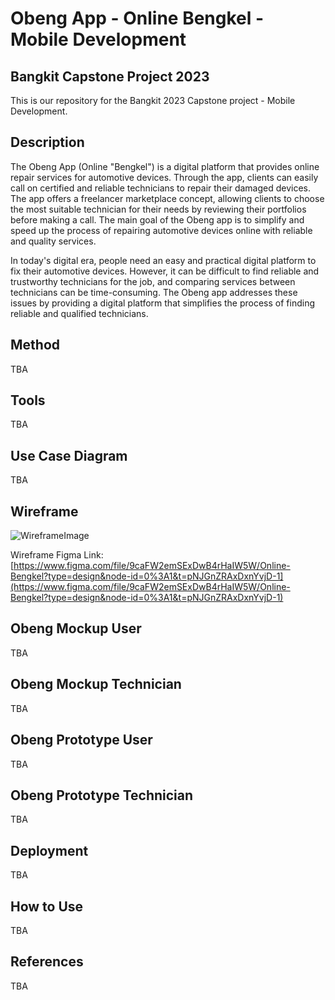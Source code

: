 # Obeng App - Online Bengkel - Mobile Development

## Bangkit Capstone Project 2023
This is our repository for the Bangkit 2023 Capstone project - Mobile Development.

## Description
The Obeng App (Online "Bengkel") is a digital platform that provides online repair services for automotive devices. Through the app, clients can easily call on certified and reliable technicians to repair their damaged devices. The app offers a freelancer marketplace concept, allowing clients to choose the most suitable technician for their needs by reviewing their portfolios before making a call. The main goal of the Obeng app is to simplify and speed up the process of repairing automotive devices online with reliable and quality services.

In today's digital era, people need an easy and practical digital platform to fix their automotive devices. However, it can be difficult to find reliable and trustworthy technicians for the job, and comparing services between technicians can be time-consuming. The Obeng app addresses these issues by providing a digital platform that simplifies the process of finding reliable and qualified technicians.

## Method
TBA

## Tools
TBA

## Use Case Diagram
TBA

## Wireframe
![WireframeImage](https://user-images.githubusercontent.com/101621066/244941674-4e6db0ce-c37f-4cd9-8d3e-967eac87c9ca.jpeg)

Wireframe Figma Link:
[https://www.figma.com/file/9caFW2emSExDwB4rHaIW5W/Online-Bengkel?type=design&node-id=0%3A1&t=pNJGnZRAxDxnYvjD-1](https://www.figma.com/file/9caFW2emSExDwB4rHaIW5W/Online-Bengkel?type=design&node-id=0%3A1&t=pNJGnZRAxDxnYvjD-1)

## Obeng Mockup User
TBA

## Obeng Mockup Technician
TBA

## Obeng Prototype User
TBA

## Obeng Prototype Technician
TBA

## Deployment
TBA

## How to Use
TBA

## References
TBA
